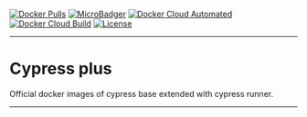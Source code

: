 [![Docker Pulls][dockerpull-image]][dockerpull-url]
[![MicroBadger][microbadger-image]][microbadger-url]
[![Docker Cloud Automated][dockerautomated-image]][dockerautomated-url]
[![Docker Cloud Build][dockercloudbuild-image]][dockercloudbuild-url]
[![License][license-image]][license-url]

***

# Cypress plus

Official docker images of cypress base extended with cypress runner.

***

[dockerpull-image]: https://img.shields.io/docker/pulls/dasrick/cypress-plus.svg?style=flat-square
[dockerpull-url]: https://hub.docker.com/r/dasrick/cypress-plus

[microbadger-image]: https://images.microbadger.com/badges/image/dasrick/cypress-plus.svg
[microbadger-url]: https://microbadger.com/images/dasrick/cypress-plus

[dockerautomated-image]: https://img.shields.io/docker/cloud/automated/dasrick/cypress-plus?style=flat-square
[dockerautomated-url]: https://hub.docker.com/r/dasrick/cypress-plus

[dockercloudbuild-image]: https://img.shields.io/docker/cloud/build/dasrick/cypress-plus?style=flat-square
[dockercloudbuild-url]: https://hub.docker.com/r/dasrick/cypress-plus

[license-image]: https://img.shields.io/github/license/dasrick/cypress-plus.svg?style=flat-square
[license-url]: https://github.com/dasrick/cypress-plus/blob/master/LICENSE
